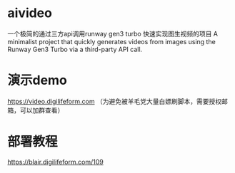 # aivideo
一个极简的通过三方api调用runway gen3 turbo 快速实现图生视频的项目
A minimalist project that quickly generates videos from images using the Runway Gen3 Turbo via a third-party API call.

# 演示demo
https://video.digilifeform.com （为避免被羊毛党大量白嫖刷脚本，需要授权邮箱，可以加群查看）

# 部署教程
https://blair.digilifeform.com/109





